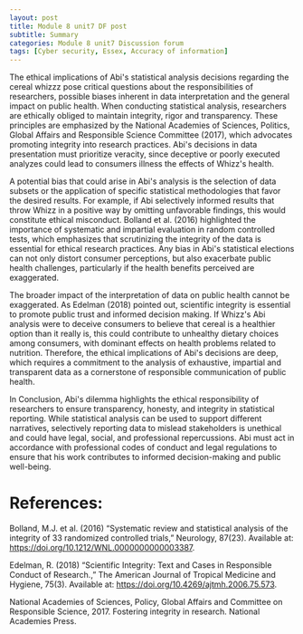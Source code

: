 ```yaml
---
layout: post
title: Module 8 unit7 DF post
subtitle: Summary
categories: Module 8 unit7 Discussion forum
tags: [Cyber security, Essex, Accuracy of information]
---
```



The ethical implications of Abi's statistical analysis decisions regarding the cereal whizzz pose critical questions about the responsibilities of researchers, possible biases inherent in data interpretation and the general impact on public health. When conducting statistical analysis, researchers are ethically obliged to maintain integrity, rigor and transparency. These principles are emphasized by the National Academies of Sciences, Politics, Global Affairs and Responsible Science Committee (2017), which advocates promoting integrity into research practices. Abi's decisions in data presentation must prioritize veracity, since deceptive or poorly executed analyzes could lead to consumers illness the effects of Whizz's health.


A potential bias that could arise in Abi's analysis is the selection of data subsets or the application of specific statistical methodologies that favor the desired results. For example, if Abi selectively informed results that throw Whizz in a positive way by omitting unfavorable findings, this would constitute ethical misconduct. Bolland et al. (2016) highlighted the importance of systematic and impartial evaluation in random controlled tests, which emphasizes that scrutinizing the integrity of the data is essential for ethical research practices. Any bias in Abi's statistical elections can not only distort consumer perceptions, but also exacerbate public health challenges, particularly if the health benefits perceived are exaggerated.


The broader impact of the interpretation of data on public health cannot be exaggerated. As Edelman (2018) pointed out, scientific integrity is essential to promote public trust and informed decision making. If Whizz's Abi analysis were to deceive consumers to believe that cereal is a healthier option than it really is, this could contribute to unhealthy dietary choices among consumers, with dominant effects on health problems related to nutrition. Therefore, the ethical implications of Abi's decisions are deep, which requires a commitment to the analysis of exhaustive, impartial and transparent data as a cornerstone of responsible communication of public health.

In Conclusion, Abi's dilemma highlights the ethical responsibility of researchers to ensure transparency, honesty, and integrity in statistical reporting. While statistical analysis can be used to support different narratives, selectively reporting data to mislead stakeholders is unethical and could have legal, social, and professional repercussions. Abi must act in accordance with professional codes of conduct and legal regulations to ensure that his work contributes to informed decision-making and public well-being.

# References:


Bolland, M.J. et al. (2016) “Systematic review and statistical analysis of the integrity of 33 randomized controlled trials,” Neurology, 87(23). Available at: https://doi.org/10.1212/WNL.0000000000003387.

Edelman, R. (2018) “Scientific Integrity: Text and Cases in Responsible Conduct of Research.,” The American Journal of Tropical Medicine and Hygiene, 75(3). Available at: https://doi.org/10.4269/ajtmh.2006.75.573.

National Academies of Sciences, Policy, Global Affairs and Committee on Responsible Science, 2017. Fostering integrity in research. National Academies Press.
